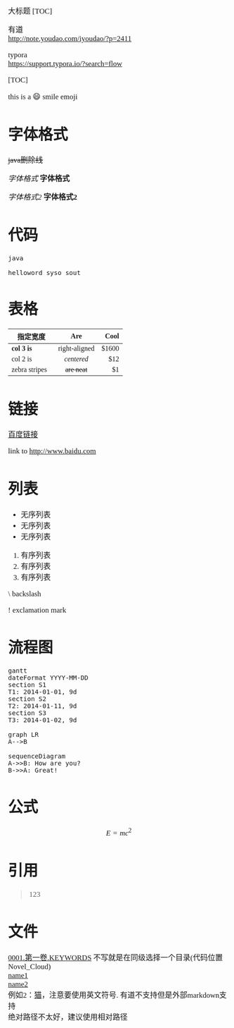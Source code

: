 <span  style="font-family: Simsun,serif; font-size: 17px; ">

大标题
[TOC]

有道   
http://note.youdao.com/iyoudao/?p=2411

typora   
https://support.typora.io/?search=flow

[TOC]

this is a :smile: smile emoji
:boy:
:cherries:

# 字体格式

~~java删除线~~

*字体格式*       **字体格式**

_字体格式2_      __字体格式2__

# 代码

`java`

`
helloword
syso
sout
`

# 表格
| <div style="width:90px">指定宽度</div>         | Are           | Cool  |
| ------------- |:-------------:| -----:|
| **col 3 is**  | right-aligned | $1600 |
| col 2 is      | *centered*    |   $12 |
| zebra stripes | ~~are neat~~  |    $1 |

# 链接
[百度链接](https://www.baidu.com)

link to <http://www.baidu.com>

# 列表

+ 无序列表
+ 无序列表
+ 无序列表

1. 有序列表
1. 有序列表
1. 有序列表



\   backslash

!   exclamation mark

# 流程图

```
gantt
dateFormat YYYY-MM-DD
section S1
T1: 2014-01-01, 9d
section S2
T2: 2014-01-11, 9d
section S3
T3: 2014-01-02, 9d
```

```
graph LR
A-->B
```

```
sequenceDiagram
A->>B: How are you?
B->>A: Great!
```

# 公式

```math
E = mc^2
```

# 引用
>  123

# 文件

[0001.第一卷.KEYWORDS](欢迎来到实力至上主义的教室/0001.第一卷.KEYWORDS.md) 不写就是在同级选择一个目录(代码位置Novel_Cloud)   
[name1](./同级目录)   
[name2](../上级目录)   
例如2：[猫](file:///F:\3.resources\02.图片\bilibili\1ab596b69393c2d4a40bcc9ba5973f321bad6c66_raw.jpg)，注意要使用英文符号. 有道不支持但是外部markdown支持   
绝对路径不太好，建议使用相对路径   



</span>
